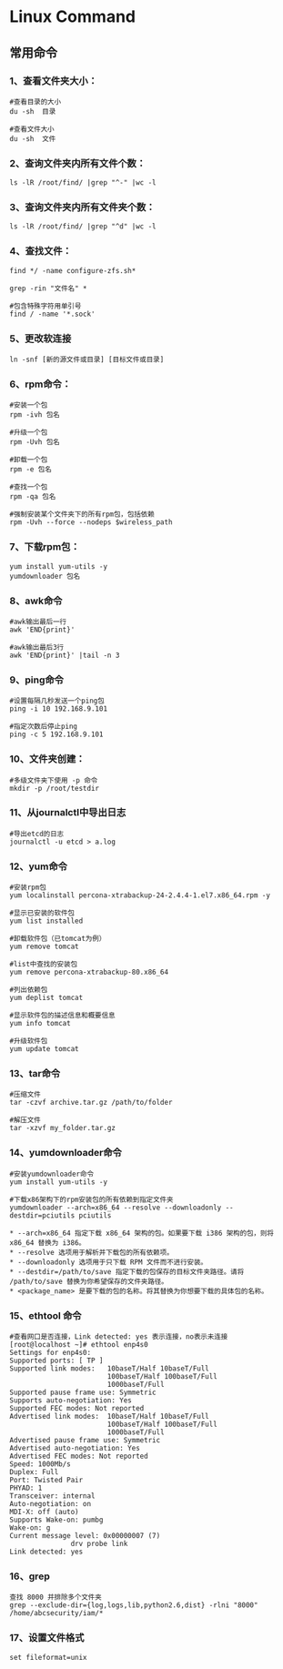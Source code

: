 # Linux Command

## 常用命令

### 1、查看文件夹大小：

    #查看目录的大小
    du -sh  目录
    
    #查看文件大小
    du -sh  文件

### 2、查询文件夹内所有文件个数：

    ls -lR /root/find/ |grep "^-" |wc -l

### 3、查询文件夹内所有文件夹个数：

    ls -lR /root/find/ |grep "^d" |wc -l

### 4、查找文件：

    find */ -name configure-zfs.sh*
    
    grep -rin "文件名" *
    
    #包含特殊字符用单引号
    find / -name '*.sock'

### 5、更改软连接

    ln -snf [新的源文件或目录] [目标文件或目录]

### 6、rpm命令：

    #安装一个包
    rpm -ivh 包名
    
    #升级一个包
    rpm -Uvh 包名
    
    #卸载一个包
    rpm -e 包名
    
    #查找一个包
    rpm -qa 包名
    
    #强制安装某个文件夹下的所有rpm包，包括依赖
    rpm -Uvh --force --nodeps $wireless_path

### 7、下载rpm包：

    yum install yum-utils -y
    yumdownloader 包名

### 8、awk命令

    #awk输出最后一行
    awk 'END{print}'
    
    #awk输出最后3行
    awk 'END{print}' |tail -n 3

### 9、ping命令

    #设置每隔几秒发送一个ping包
    ping -i 10 192.168.9.101
    
    #指定次数后停止ping
    ping -c 5 192.168.9.101

### 10、文件夹创建：

    #多级文件夹下使用 -p 命令
    mkdir -p /root/testdir

### 11、从journalctl中导出日志

    #导出etcd的日志
    journalctl -u etcd > a.log

### 12、yum命令

    #安装rpm包
    yum localinstall percona-xtrabackup-24-2.4.4-1.el7.x86_64.rpm -y
    
    #显示已安装的软件包
    yum list installed
    
    #卸载软件包（已tomcat为例）
    yum remove tomcat
    
    #list中查找的安装包
    yum remove percona-xtrabackup-80.x86_64
    
    #列出依赖包
    yum deplist tomcat
    
    #显示软件包的描述信息和概要信息
    yum info tomcat
    
    #升级软件包
    yum update tomcat

### 13、tar命令

    #压缩文件
    tar -czvf archive.tar.gz /path/to/folder
    
    #解压文件
    tar -xzvf my_folder.tar.gz

### 14、yumdownloader命令

    #安装yumdownloader命令
    yum install yum-utils -y
    
    #下载x86架构下的rpm安装包的所有依赖到指定文件夹
    yumdownloader --arch=x86_64 --resolve --downloadonly --destdir=pciutils pciutils
    
    * --arch=x86_64 指定下载 x86_64 架构的包。如果要下载 i386 架构的包，则将 x86_64 替换为 i386。
    * --resolve 选项用于解析并下载包的所有依赖项。
    * --downloadonly 选项用于只下载 RPM 文件而不进行安装。
    * --destdir=/path/to/save 指定下载的包保存的目标文件夹路径。请将 /path/to/save 替换为你希望保存的文件夹路径。
    * <package_name> 是要下载的包的名称。将其替换为你想要下载的具体包的名称。

### 15、ethtool 命令

    #查看网口是否连接，Link detected: yes 表示连接，no表示未连接
    [root@localhost ~]# ethtool enp4s0
    Settings for enp4s0:
    Supported ports: [ TP ]
    Supported link modes:   10baseT/Half 10baseT/Full
                            100baseT/Half 100baseT/Full
                            1000baseT/Full
    Supported pause frame use: Symmetric
    Supports auto-negotiation: Yes
    Supported FEC modes: Not reported
    Advertised link modes:  10baseT/Half 10baseT/Full
                            100baseT/Half 100baseT/Full
                            1000baseT/Full
    Advertised pause frame use: Symmetric
    Advertised auto-negotiation: Yes
    Advertised FEC modes: Not reported
    Speed: 1000Mb/s
    Duplex: Full
    Port: Twisted Pair
    PHYAD: 1
    Transceiver: internal
    Auto-negotiation: on
    MDI-X: off (auto)
    Supports Wake-on: pumbg
    Wake-on: g
    Current message level: 0x00000007 (7)
                   drv probe link
    Link detected: yes

### 16、grep

    查找 8000 并排除多个文件夹
    grep --exclude-dir={log,logs,lib,python2.6,dist} -rlni "8000" /home/abcsecurity/iam/*

### 17、设置文件格式

    set fileformat=unix